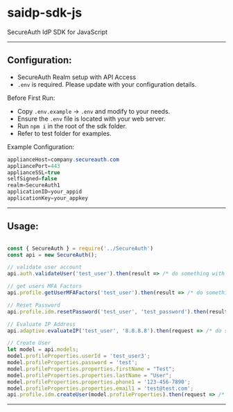 # saidp-sdk-js

SecureAuth IdP SDK for JavaScript

---
## Configuration:

* SecureAuth Realm setup with API Access
* `.env` is required. Please update with your configuration details.

Before First Run:
- Copy `.env.example` -> `.env` and modify to your needs.
- Ensure the `.env` file is located with your web server.
- Run `npm i` in the root of the sdk folder.
- Refer to test folder for examples.

Example Configuration:
```Java
applianceHost=company.secureauth.com
appliancePort=443
applianceSSL=true
selfSigned=false
realm=SecureAuth1
applicationID=your_appid
applicationKey=your_appkey
```

---
## Usage:

```JavaScript

const { SecureAuth } = require('../SecureAuth')
const api = new SecureAuth();

// validate user account
api.auth.validateUser('test_user').then(result => /* do something with result */ );

// get users MFA Factors
api.profile.getUserMFAFactors('test_user').then(result => /* do something with result */ );

// Reset Password
api.profile.idm.resetPassword('test_user', 'test_password').then(result => /* do something with result */ );

// Evaluate IP Address
api.adaptive.evaluateIP('test_user', '8.8.8.8').then(request => /* do something with result */ );

// Create User
let model = api.models;
model.profileProperties.userId = 'test_user3';
model.profileProperties.password = 'test';
model.profileProperties.properties.firstName = "Test";
model.profileProperties.properties.lastName = "User";
model.profileProperties.properties.phone1 = '123-456-7890';
model.profileProperties.properties.email1 = 'test@test.com';
api.profile.idm.createUser(model.profileProperties).then(request => /* do something with result */ );

```
---